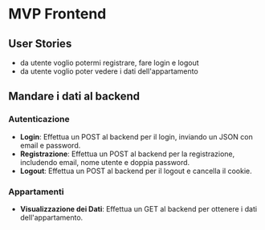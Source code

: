 # MVP Frontend

## User Stories
- da utente voglio potermi registrare, fare login e logout
- da utente voglio poter vedere i dati dell'appartamento

## Mandare i dati al backend

### Autenticazione
- **Login**: Effettua un POST al backend per il login, inviando un JSON con email e password.
- **Registrazione**: Effettua un POST al backend per la registrazione, includendo email, nome utente e doppia password.
- **Logout**: Effettua un POST al backend per il logout e cancella il cookie.

### Appartamenti
- **Visualizzazione dei Dati**: Effettua un GET al backend per ottenere i dati dell'appartamento.
